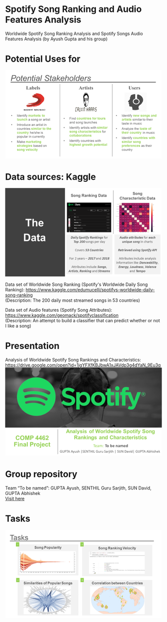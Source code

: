 # Spotify Song Ranking and Audio Features Analysis
Worldwide Spotify Song Ranking Analysis and Spotify Songs Audio Features Analysis (by Ayush Gupta and his group)

# Potential Uses for

![Potential Stakeholders: Labels, Artists, Users](https://github.com/AyushGupta51379/SpotifySongRanking/blob/master/Potential%20Benefits.png?raw=true)

# Data sources: Kaggle

![Data](https://github.com/AyushGupta51379/SpotifySongRanking/blob/master/Data.png?raw=true)

Data set of Worldwide Song Ranking (Spotify's Worldwide Daily Song Ranking): https://www.kaggle.com/edumucelli/spotifys-worldwide-daily-song-ranking 
</br>(Description: The 200 daily most streamed songs in 53 countries)

Data set of Audio features (Spotify Song Attributes): https://www.kaggle.com/geomack/spotifyclassification
</br>(Description: An attempt to build a classifier that can predict whether or not I like a song)

# Presentation
Analysis of Worldwide Spotify Song Rankings and Characteristics: https://drive.google.com/open?id=1jgYFXfKBJbwA1xJAVdp3g4dYaN_9Eu3q
![Project start page](https://github.com/AyushGupta51379/SpotifySongRanking/blob/master/Project%20logo.png?raw=true)

# Group repository

Team “To be named”: GUPTA Ayush, SENTHIL Guru Sarjith, SUN David, GUPTA Abhishek 
</br>[Visit here](https://github.com/gurus848/COMP4462_Project)

# Tasks
![Main Tasks](https://github.com/AyushGupta51379/SpotifySongRanking/blob/master/Main%20Tasks.png?raw=true)


